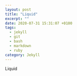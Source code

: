 ```yaml
---
layout: post
title: "Liquid"
excerpt: ""
date: 2020-07-31 15:31:07 +0100
tags:
  - jekyll
  - git
  - bash
  - markdown
  - ruby
category: Jekyll
---
```


Liquid
